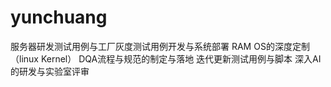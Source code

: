 # yunchuang
服务器研发测试用例与工厂灰度测试用例开发与系统部署
RAM OS的深度定制（linux Kernel）
DQA流程与规范的制定与落地
迭代更新测试用例与脚本
深入AI的研发与实验室评审

